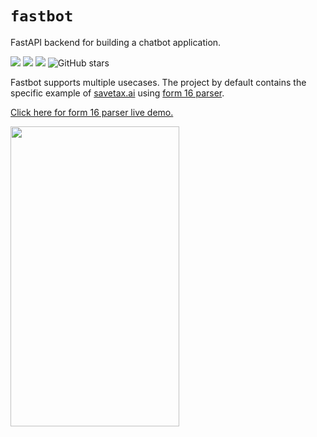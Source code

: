 # `fastbot`

FastAPI backend for building a chatbot application. 

[![](https://img.shields.io/static/v1?label=Licence&message=MIT&color=darkgreen)](https://github.com/INF800/fastbot)
[![](https://img.shields.io/static/v1?label=Release&message=alpha&color=yellow)](https://github.com/INF800/fastbot)
[![](https://img.shields.io/static/v1?label=Python&message=>=3.10&color=indigo)](https://github.com/INF800/fastbot) <img src="https://img.shields.io/github/stars/INF800/fastbot.svg?style=social&" alt="GitHub stars">


Fastbot supports multiple usecases. The project by default contains the specific example of [savetax.ai](https://whatsapp.savetax.ai/) using [form 16 parser](https://github.com/INF800/form16-parser).


[Click here for form 16 parser live demo.](https://huggingface.co/spaces/arakesh/form16-parser)

<img src="https://github.com/INF800/fastbot/assets/45640029/71f107a9-4af4-4acc-8838-d4b505eb70e7" width="270" height="480"/>
